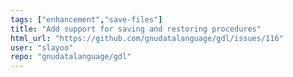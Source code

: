 ```yaml
---
tags: ["enhancement","save-files"]
title: "Add support for saving and restoring procedures"
html_url: "https://github.com/gnudatalanguage/gdl/issues/116"
user: "slayoo"
repo: "gnudatalanguage/gdl"
---
```


